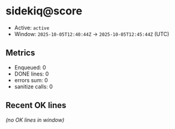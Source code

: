 # sidekiq@score

- Active: `active`
- Window: `2025-10-05T12:40:44Z` → `2025-10-05T12:45:44Z` (UTC)

## Metrics
- Enqueued: 0
- DONE lines: 0
- errors sum: 0
- sanitize calls: 0

## Recent OK lines
_(no OK lines in window)_
